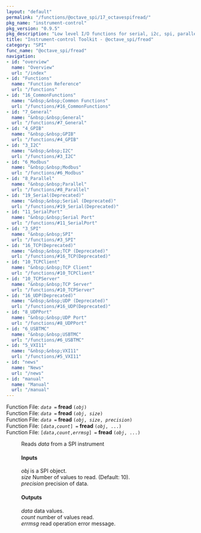 ```yaml
---
layout: "default"
permalink: "/functions/@octave_spi/17_octavespifread/"
pkg_name: "instrument-control"
pkg_version: "0.9.5"
pkg_description: "Low level I/O functions for serial, i2c, spi, parallel, tcp, gpib, modbus, vxi11, udp and usbtmc interfaces."
title: "Instrument-control Toolkit - @octave_spi/fread"
category: "SPI"
func_name: "@octave_spi/fread"
navigation:
- id: "overview"
  name: "Overview"
  url: "/index"
- id: "Functions"
  name: "Function Reference"
  url: "/functions"
- id: "16_CommonFunctions"
  name: "&nbsp;&nbsp;Common Functions"
  url: "/functions/#16_CommonFunctions"
- id: "7_General"
  name: "&nbsp;&nbsp;General"
  url: "/functions/#7_General"
- id: "4_GPIB"
  name: "&nbsp;&nbsp;GPIB"
  url: "/functions/#4_GPIB"
- id: "3_I2C"
  name: "&nbsp;&nbsp;I2C"
  url: "/functions/#3_I2C"
- id: "6_Modbus"
  name: "&nbsp;&nbsp;Modbus"
  url: "/functions/#6_Modbus"
- id: "8_Parallel"
  name: "&nbsp;&nbsp;Parallel"
  url: "/functions/#8_Parallel"
- id: "19_Serial(Deprecated)"
  name: "&nbsp;&nbsp;Serial (Deprecated)"
  url: "/functions/#19_Serial(Deprecated)"
- id: "11_SerialPort"
  name: "&nbsp;&nbsp;Serial Port"
  url: "/functions/#11_SerialPort"
- id: "3_SPI"
  name: "&nbsp;&nbsp;SPI"
  url: "/functions/#3_SPI"
- id: "16_TCP(Deprecated)"
  name: "&nbsp;&nbsp;TCP (Deprecated)"
  url: "/functions/#16_TCP(Deprecated)"
- id: "10_TCPClient"
  name: "&nbsp;&nbsp;TCP Client"
  url: "/functions/#10_TCPClient"
- id: "10_TCPServer"
  name: "&nbsp;&nbsp;TCP Server"
  url: "/functions/#10_TCPServer"
- id: "16_UDP(Deprecated)"
  name: "&nbsp;&nbsp;UDP (Deprecated)"
  url: "/functions/#16_UDP(Deprecated)"
- id: "8_UDPPort"
  name: "&nbsp;&nbsp;UDP Port"
  url: "/functions/#8_UDPPort"
- id: "6_USBTMC"
  name: "&nbsp;&nbsp;USBTMC"
  url: "/functions/#6_USBTMC"
- id: "5_VXI11"
  name: "&nbsp;&nbsp;VXI11"
  url: "/functions/#5_VXI11"
- id: "news"
  name: "News"
  url: "/news"
- id: "manual"
  name: "Manual"
  url: "/manual"
---
```

<dl class="first-deftypefn">
<dt class="deftypefn" id="index-fread"><span class="category-def">Function File: </span><span><code class="def-type"><var class="var">data</var> =</code> <strong class="def-name">fread</strong> <code class="def-code-arguments">(<var class="var">obj</var>)</code><a class="copiable-link" href="#index-fread"></a></span></dt>
<dt class="deftypefnx def-cmd-deftypefn" id="index-fread-1"><span class="category-def">Function File: </span><span><code class="def-type"><var class="var">data</var> =</code> <strong class="def-name">fread</strong> <code class="def-code-arguments">(<var class="var">obj</var>, <var class="var">size</var>)</code><a class="copiable-link" href="#index-fread-1"></a></span></dt>
<dt class="deftypefnx def-cmd-deftypefn" id="index-fread-2"><span class="category-def">Function File: </span><span><code class="def-type"><var class="var">data</var> =</code> <strong class="def-name">fread</strong> <code class="def-code-arguments">(<var class="var">obj</var>, <var class="var">size</var>, <var class="var">precision</var>)</code><a class="copiable-link" href="#index-fread-2"></a></span></dt>
<dt class="deftypefnx def-cmd-deftypefn" id="index-fread-3"><span class="category-def">Function File: </span><span><code class="def-type">[<var class="var">data</var>,<var class="var">count</var>] =</code> <strong class="def-name">fread</strong> <code class="def-code-arguments">(<var class="var">obj</var>, ...)</code><a class="copiable-link" href="#index-fread-3"></a></span></dt>
<dt class="deftypefnx def-cmd-deftypefn" id="index-fread-4"><span class="category-def">Function File: </span><span><code class="def-type">[<var class="var">data</var>,<var class="var">count</var>,<var class="var">errmsg</var>] =</code> <strong class="def-name">fread</strong> <code class="def-code-arguments">(<var class="var">obj</var>, ...)</code><a class="copiable-link" href="#index-fread-4"></a></span></dt>
<dd><p>Reads <var class="var">data</var> from a SPI instrument
</p>
<h4 class="subsubheading" id="Inputs"><span>Inputs<a class="copiable-link" href="#Inputs"></a></span></h4>
<p><var class="var">obj</var> is a SPI object.<br>
 <var class="var">size</var> Number of values to read. (Default: 10).<br>
 <var class="var">precision</var> precision of data.<br>
</p>
<h4 class="subsubheading" id="Outputs"><span>Outputs<a class="copiable-link" href="#Outputs"></a></span></h4>
<p><var class="var">data</var> data values.<br>
 <var class="var">count</var> number of values read.<br>
 <var class="var">errmsg</var> read operation error message.<br>
</p>
</dd></dl>